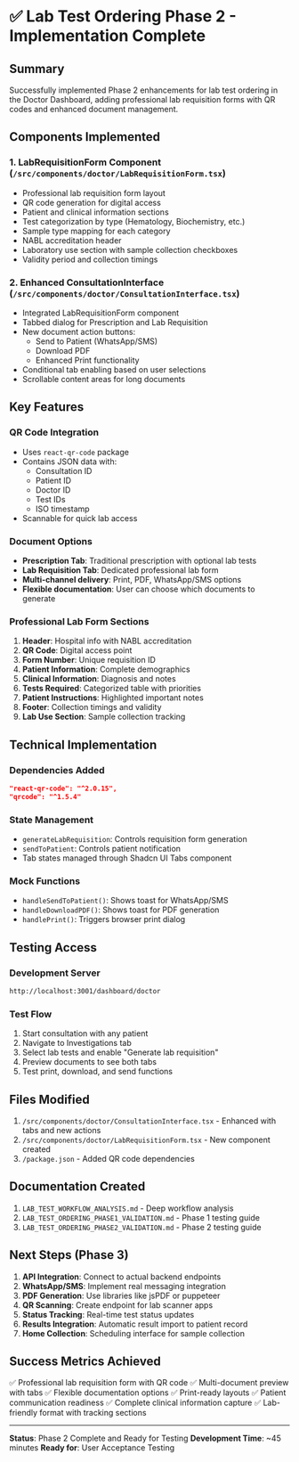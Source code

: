 # ✅ Lab Test Ordering Phase 2 - Implementation Complete

## Summary
Successfully implemented Phase 2 enhancements for lab test ordering in the Doctor Dashboard, adding professional lab requisition forms with QR codes and enhanced document management.

## Components Implemented

### 1. **LabRequisitionForm Component** (`/src/components/doctor/LabRequisitionForm.tsx`)
- Professional lab requisition form layout
- QR code generation for digital access
- Patient and clinical information sections
- Test categorization by type (Hematology, Biochemistry, etc.)
- Sample type mapping for each category
- NABL accreditation header
- Laboratory use section with sample collection checkboxes
- Validity period and collection timings

### 2. **Enhanced ConsultationInterface** (`/src/components/doctor/ConsultationInterface.tsx`)
- Integrated LabRequisitionForm component
- Tabbed dialog for Prescription and Lab Requisition
- New document action buttons:
  - Send to Patient (WhatsApp/SMS)
  - Download PDF
  - Enhanced Print functionality
- Conditional tab enabling based on user selections
- Scrollable content areas for long documents

## Key Features

### QR Code Integration
- Uses `react-qr-code` package
- Contains JSON data with:
  - Consultation ID
  - Patient ID
  - Doctor ID
  - Test IDs
  - ISO timestamp
- Scannable for quick lab access

### Document Options
- **Prescription Tab**: Traditional prescription with optional lab tests
- **Lab Requisition Tab**: Dedicated professional lab form
- **Multi-channel delivery**: Print, PDF, WhatsApp/SMS options
- **Flexible documentation**: User can choose which documents to generate

### Professional Lab Form Sections
1. **Header**: Hospital info with NABL accreditation
2. **QR Code**: Digital access point
3. **Form Number**: Unique requisition ID
4. **Patient Information**: Complete demographics
5. **Clinical Information**: Diagnosis and notes
6. **Tests Required**: Categorized table with priorities
7. **Patient Instructions**: Highlighted important notes
8. **Footer**: Collection timings and validity
9. **Lab Use Section**: Sample collection tracking

## Technical Implementation

### Dependencies Added
```json
"react-qr-code": "^2.0.15",
"qrcode": "^1.5.4"
```

### State Management
- `generateLabRequisition`: Controls requisition form generation
- `sendToPatient`: Controls patient notification
- Tab states managed through Shadcn UI Tabs component

### Mock Functions
- `handleSendToPatient()`: Shows toast for WhatsApp/SMS
- `handleDownloadPDF()`: Shows toast for PDF generation
- `handlePrint()`: Triggers browser print dialog

## Testing Access

### Development Server
```bash
http://localhost:3001/dashboard/doctor
```

### Test Flow
1. Start consultation with any patient
2. Navigate to Investigations tab
3. Select lab tests and enable "Generate lab requisition"
4. Preview documents to see both tabs
5. Test print, download, and send functions

## Files Modified
1. `/src/components/doctor/ConsultationInterface.tsx` - Enhanced with tabs and new actions
2. `/src/components/doctor/LabRequisitionForm.tsx` - New component created
3. `/package.json` - Added QR code dependencies

## Documentation Created
1. `LAB_TEST_WORKFLOW_ANALYSIS.md` - Deep workflow analysis
2. `LAB_TEST_ORDERING_PHASE1_VALIDATION.md` - Phase 1 testing guide
3. `LAB_TEST_ORDERING_PHASE2_VALIDATION.md` - Phase 2 testing guide

## Next Steps (Phase 3)
1. **API Integration**: Connect to actual backend endpoints
2. **WhatsApp/SMS**: Implement real messaging integration
3. **PDF Generation**: Use libraries like jsPDF or puppeteer
4. **QR Scanning**: Create endpoint for lab scanner apps
5. **Status Tracking**: Real-time test status updates
6. **Results Integration**: Automatic result import to patient record
7. **Home Collection**: Scheduling interface for sample collection

## Success Metrics Achieved
✅ Professional lab requisition form with QR code
✅ Multi-document preview with tabs
✅ Flexible documentation options
✅ Print-ready layouts
✅ Patient communication readiness
✅ Complete clinical information capture
✅ Lab-friendly format with tracking sections

---

**Status**: Phase 2 Complete and Ready for Testing
**Development Time**: ~45 minutes
**Ready for**: User Acceptance Testing